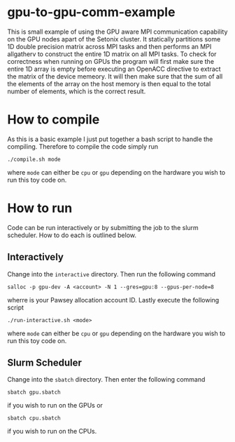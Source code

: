# gpu-to-gpu-comm-example

This is small example of using the GPU aware MPI communication capability on the
GPU nodes apart of the Setonix cluster. It statically partitions some 1D double
precision matrix across MPI tasks and then performs an MPI allgatherv to
construct the entire 1D matrix on all MPI tasks. To check for correctness when
running on GPUs the program will first make sure the entire 1D array is empty
before executing an OpenACC directive to extract the matrix of the device
memeory. It will then make sure that the sum of all the elements of the array on
the host memory is then equal to the total number of elements, which is the
correct result.

# How to compile 
As this is a basic example I just put together a bash script to handle the
compiling. Therefore to compile the code simply run
```
./compile.sh mode
```
where ```mode``` can either be ```cpu``` or ```gpu``` depending on the hardware
you wish to run this toy code on.

# How to run
Code can be run interactively or by submitting the job to the slurm scheduler.
How to do each is outlined below.

## Interactively

Change into the ```interactive``` directory. Then run the following
command

```
salloc -p gpu-dev -A <account> -N 1 --gres=gpu:8 --gpus-per-node=8
```
wherre <account> is your Pawsey allocation account ID. Lastly execute the
following script
```
./run-interactive.sh <mode>
```
where ```mode``` can either be ```cpu``` or ```gpu``` depending on the hardware
you wish to run this toy code on.

## Slurm Scheduler

Change into the ```sbatch``` directory. Then enter the following command
```
sbatch gpu.sbatch
```
if you wish to run on the GPUs or
```
sbatch cpu.sbatch
```
if you wish to run on the CPUs.

